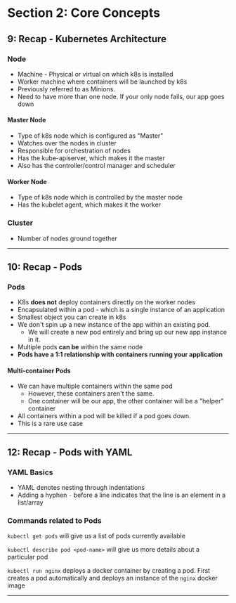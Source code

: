 # Section 2: Core Concepts

## 9: Recap - Kubernetes Architecture

### Node

- Machine - Physical or virtual on which k8s is installed
- Worker machine where containers will be launched by k8s
- Previously referred to as Minions.
- Need to have more than one node. If your only node fails, our app goes down

#### Master Node

- Type of k8s node which is configured as "Master"
- Watches over the nodes in cluster
- Responsible for orchestration of nodes
- Has the kube-apiserver, which makes it the master
- Also has the controller/control manager and scheduler

#### Worker Node

- Type of k8s node which is controlled by the master node
- Has the kubelet agent, which makes it the worker

### Cluster

- Number of nodes ground together

---

## 10: Recap - Pods

### Pods

- K8s **does not** deploy containers directly on the worker nodes
- Encapsulated within a pod - which is a single instance of an application
- Smallest object you can create in k8s
- We don't spin up a new instance of the app within an existing pod.
  - We will create a new pod entirely and bring up our new app instance in it.
- Multiple pods **can be** within the same node
- **Pods have a 1:1 relationship with containers running your application**

#### Multi-container Pods

- We can have multiple containers within the same pod
  - However, these containers aren't the same.
  - One container will be our app, the other container will be a "helper" container
- All containers within a pod will be killed if a pod goes down.
- This is a rare use case

---

## 12: Recap - Pods with YAML

### YAML Basics

- YAML denotes nesting through indentations
- Adding a hyphen `-` before a line indicates that the line is an element in a list/array

### Commands related to Pods

`kubectl get pods` will give us a list of pods currently available

`kubectl describe pod <pod-name>` will give us more details about a particular pod

`kubectl run nginx` deploys a docker container by creating a pod.
First creates a pod automatically and deploys an instance of the `nginx` docker image

---
